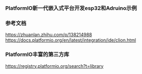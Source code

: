 ### PlatformIO新一代嵌入式平台开发esp32和Adruino示例

### 参考文档

https://zhuanlan.zhihu.com/p/138214988
https://docs.platformio.org/en/latest/integration/ide/clion.html

### PlatformIO丰富的第三方库

https://registry.platformio.org/search?t=library